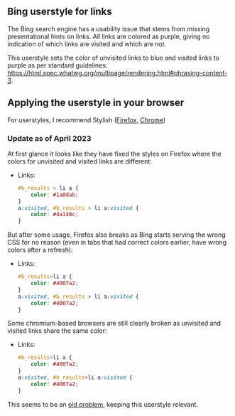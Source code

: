 ## Bing userstyle for links

The Bing search engine has a usability issue that stems from missing presentational hints on links. All links are colored as purple,
giving no indication of which links are visited and which are not.

This userstyle sets the color of unvisited links to blue and visited links to purple as per standard guidelines: https://html.spec.whatwg.org/multipage/rendering.html#phrasing-content-3.

## Applying the userstyle in your browser

For userstyles, I recommend Stylish ([Firefox](https://addons.mozilla.org/en-US/firefox/addon/stylish/), [Chrome](https://chrome.google.com/webstore/detail/stylish-custom-themes-for/fjnbnpbmkenffdnngjfgmeleoegfcffe))



### Update as of April 2023
At first glance it looks like they have fixed the styles on Firefox where the colors for unvisited and visited links are different:

- Links:
  ```css
  #b_results > li a {
      color: #1a0dab;
  }
  a:visited, #b_results > li a:visited {
      color: #4a148c;
  }
  ```
  
But after some usage, Firefox also breaks as Bing starts serving the wrong CSS for no reason (even in tabs that had correct colors earlier, have wrong colors after a refresh):
- Links:
  ```css
  #b_results>li a {
      color: #4007a2;
  }
  a:visited, #b_results > li a:visited {
      color: #4007a2;
  }
  ```

Some chromium-based browsers are still clearly broken as unvisited and visited links share the same color:

- Links:
  ```css
  #b_results>li a {
      color: #4007a2;
  }
  a:visited, #b_results>li a:visited {
      color: #4007a2;
  }
  ```

This seems to be an [old problem](https://www.bing.com/search?q=bing+all+links+purple), keeping this userstyle relevant.
